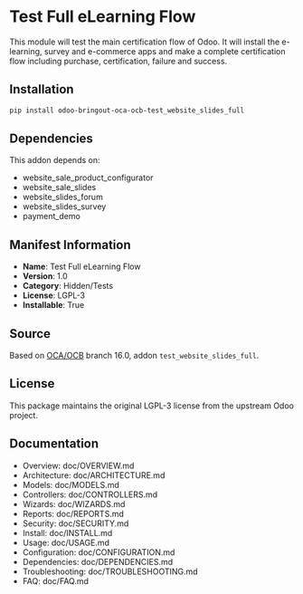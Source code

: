 # Test Full eLearning Flow


This module will test the main certification flow of Odoo.
It will install the e-learning, survey and e-commerce apps and make a complete
certification flow including purchase, certification, failure and success.


## Installation

```bash
pip install odoo-bringout-oca-ocb-test_website_slides_full
```

## Dependencies

This addon depends on:
- website_sale_product_configurator
- website_sale_slides
- website_slides_forum
- website_slides_survey
- payment_demo

## Manifest Information

- **Name**: Test Full eLearning Flow
- **Version**: 1.0
- **Category**: Hidden/Tests
- **License**: LGPL-3
- **Installable**: True

## Source

Based on [OCA/OCB](https://github.com/OCA/OCB) branch 16.0, addon `test_website_slides_full`.

## License

This package maintains the original LGPL-3 license from the upstream Odoo project.

## Documentation

- Overview: doc/OVERVIEW.md
- Architecture: doc/ARCHITECTURE.md
- Models: doc/MODELS.md
- Controllers: doc/CONTROLLERS.md
- Wizards: doc/WIZARDS.md
- Reports: doc/REPORTS.md
- Security: doc/SECURITY.md
- Install: doc/INSTALL.md
- Usage: doc/USAGE.md
- Configuration: doc/CONFIGURATION.md
- Dependencies: doc/DEPENDENCIES.md
- Troubleshooting: doc/TROUBLESHOOTING.md
- FAQ: doc/FAQ.md
